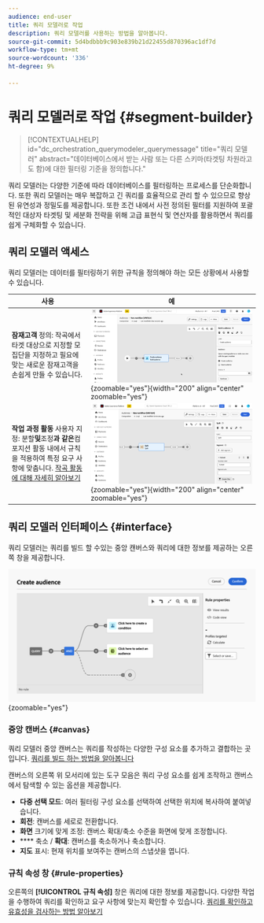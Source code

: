 ```yaml
---
audience: end-user
title: 쿼리 모델러로 작업
description: 쿼리 모델러를 사용하는 방법을 알아봅니다.
source-git-commit: 5d4bdbbb9c903e839b21d22455d870396ac1df7d
workflow-type: tm+mt
source-wordcount: '336'
ht-degree: 9%

---
```


# 쿼리 모델러로 작업 {#segment-builder}

>[!CONTEXTUALHELP]
>id="dc_orchestration_querymodeler_querymessage"
>title="쿼리 모델러"
>abstract="데이터베이스에서 받는 사람 또는 다른 스키마(타겟팅 차원라고도 함)에 대한 필터링 기준을 정의합니다."

쿼리 모델러는 다양한 기준에 따라 데이터베이스를 필터링하는 프로세스를 단순화합니다. 또한 쿼리 모델러는 매우 복잡하고 긴 쿼리를 효율적으로 관리 할 수 있으므로 향상된 유연성과 정밀도를 제공합니다. 또한 조건 내에서 사전 정의된 필터를 지원하여 포괄적인 대상자 타겟팅 및 세분화 전략을 위해 고급 표현식 및 연산자를 활용하면서 쿼리를 쉽게 구체화할 수 있습니다.

## 쿼리 모델러 액세스

쿼리 모델러는 데이터를 필터링하기 위한 규칙을 정의해야 하는 모든 상황에서 사용할 수 있습니다.

| 사용 | 예 |
|  ---  |  ---  |
| **잠재고객** 정의: 작곡에서 타겟 대상으로 지정할 모집단을 지정하고 필요에 맞는 새로운 잠재고객을 손쉽게 만들 수 있습니다. | ![](assets/access-audience.png){zoomable="yes"}{width="200" align="center" zoomable="yes"} |
| **작업 과정 활동** 사용자 지정: 분할&#x200B;**및**&#x200B;조정&#x200B;**과 같은**&#x200B;컴포지션 활동 내에서 규칙을 적용하여 특정 요구 사항에 맞춥니다. [작곡 활동에 대해 자세히 알아보기](../compositions/activities/about-activities.md) | ![](assets/access-composition.png){zoomable="yes"}{width="200" align="center" zoomable="yes"} |

## 쿼리 모델러 인터페이스 {#interface}

쿼리 모델러는 쿼리를 빌드 할 수있는 중앙 캔버스와 쿼리에 대한 정보를 제공하는 오른쪽 창을 제공합니다.

![](assets/query-interface.png){zoomable="yes"}

### 중앙 캔버스 {#canvas}

쿼리 모델러 중앙 캔버스는 쿼리를 작성하는 다양한 구성 요소를 추가하고 결합하는 곳입니다. [쿼리를 빌드 하는 방법을 알아봅니다](build-query.md)

캔버스의 오른쪽 위 모서리에 있는 도구 모음은 쿼리 구성 요소를 쉽게 조작하고 캔버스에서 탐색할 수 있는 옵션을 제공합니다.

* **다중 선택 모드**: 여러 필터링 구성 요소를 선택하여 선택한 위치에 복사하여 붙여넣습니다.
* **회전**: 캔버스를 세로로 전환합니다.
* **화면** 크기에 맞게 조정: 캔버스 확대/축소 수준을 화면에 맞게 조정합니다.
* **** 축소 / **확대**: 캔버스를 축소하거나 축소합니다.
* **지도** 표시: 현재 위치를 보여주는 캔버스의 스냅샷을 엽니다.

### 규칙 속성 창 {#rule-properties}

오른쪽의 **[!UICONTROL 규칙 속성]** 창은 쿼리에 대한 정보를 제공합니다. 다양한 작업을 수행하여 쿼리를 확인하고 요구 사항에 맞는지 확인할 수 있습니다. [쿼리를 확인하고 유효성을 검사하는 방법 알아보기](build-query.md#check-and-validate-your-query)
